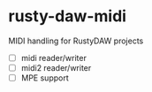 # rusty-daw-midi
MIDI handling for RustyDAW projects

- [ ] midi reader/writer
- [ ] midi2 reader/writer
- [ ] MPE support
